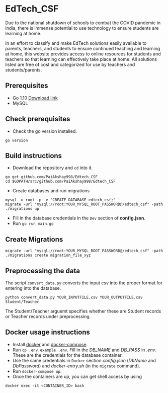 # EdTech_CSF

Due to the national shutdown of schools to combat the COVID pandemic in India, there is immense potential to use technology to ensure students are learning at home. 

In an effort to classify and make EdTech solutions easily available to parents, teachers, and students to ensure continued teaching and learning at home, this website provides access to online resources for students and teachers so that learning can effectively take place at home. All solutions listed are free of cost and categorized for use by teachers and students/parents.

## Prerequisites
- Go 1.10 [Download link](https://golang.org/dl/#go1.10)
- MySQL

## Check prerequisites
- Check the go version installed.
```
go version
```
## Build instructions

- Download the repository and `cd` into it.
```
go get github.com/PaiAkshay998/Edtech_CSF
cd $GOPATH/src/github.com/PaiAkshay998/Edtech_CSF
```
- Create databases and run migrations
```
mysql -u root -p -e "CREATE DATABASE edtech_csf;"
migrate -url "mysql://root:YOUR_MYSQL_ROOT_PASSWORD@/edtech_csf" -path ./migrations up
```

- Fill in the database credentials in the `Dev` section of **config.json**.
- Run `go run main.go`

## Create Migrations
```
migrate -url "mysql://root:YOUR_MYSQL_ROOT_PASSWORD@/edtech_csf" -path ./migrations create migration_file_xyz
```
## Preprocessing the data
The script ```convert_data.py``` converts the input csv into the proper format for entering into the database.
```
python convert_data.py YOUR_INPUTFILE.csv YOUR_OUTPUTFILE.csv Student/Teacher
```
The Student/Teacher arguemt specifies whether these are Student records or Teacher records under preprocessing.


## Docker usage instructions
- Install [docker](https://docs.docker.com/engine/installation) and [docker-compose](https://docs.docker.com/compose/install).
- Run `cp .env.example .env`. Fill in the *DB_NAME* and *DB_PASS* in *.env*. These are the credentials for the database container.
- Use the same credentials in `Docker` section *config.json* (*DbName* and *DbPassword*) and *docker-entry.sh* (in the `migrate` command).
- Run `docker-compose up`.
- Once the containers are up, you can get shell access by using
```
docker exec -it <CONTAINER_ID> bash
```
